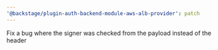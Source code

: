 ```yaml
---
'@backstage/plugin-auth-backend-module-aws-alb-provider': patch
---
```


Fix a bug where the signer was checked from the payload instead of the header
